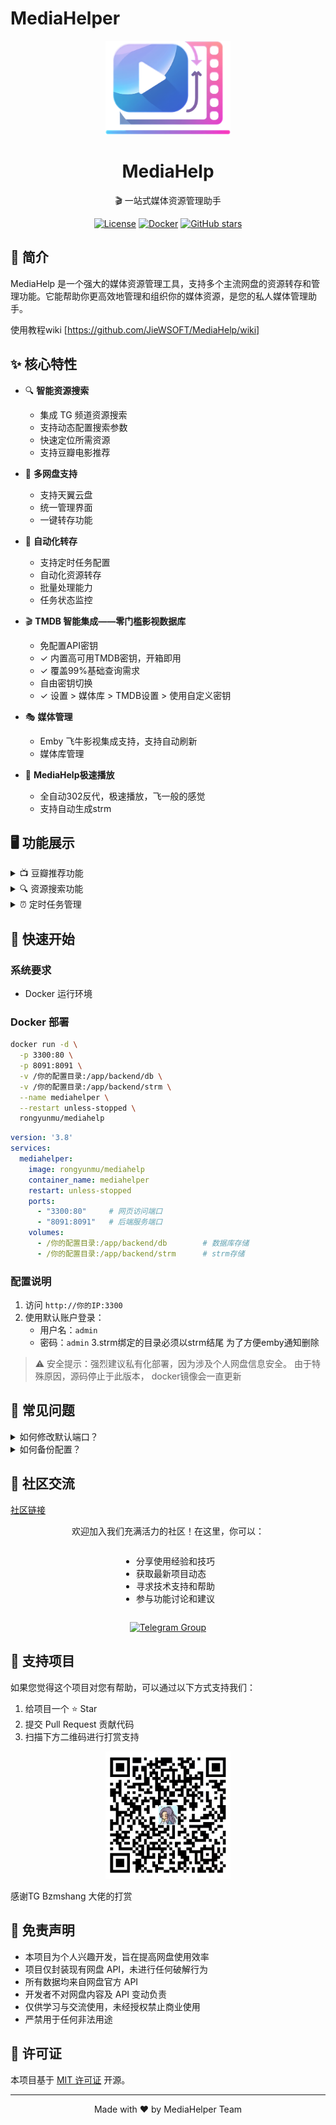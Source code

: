 # MediaHelper

<div align="center">
    <img src="/frontend/apps/web-antd/public/icon.png" alt="MediaHelper Logo" width="200" height="150" />
    <h1>MediaHelp</h1>
    <p>🎬 一站式媒体资源管理助手</p>
    
[![License](https://img.shields.io/badge/license-MIT-blue.svg)](LICENSE)
[![Docker](https://img.shields.io/badge/docker-ready-brightgreen.svg)](https://hub.docker.com/r/rongyunmu/mediahelp)
[![GitHub stars](https://img.shields.io/github/stars/your-username/MediaHelper?style=social)](https://github.com/JieWSOFT/MediaHelp)
    
</div>

## 📖 简介

MediaHelp 是一个强大的媒体资源管理工具，支持多个主流网盘的资源转存和管理功能。它能帮助你更高效地管理和组织你的媒体资源，是您的私人媒体管理助手。

使用教程wiki [https://github.com/JieWSOFT/MediaHelp/wiki]

## ✨ 核心特性

- 🔍 **智能资源搜索**
  - 集成 TG 频道资源搜索
  - 支持动态配置搜索参数
  - 快速定位所需资源
  - 支持豆瓣电影推荐

- 📱 **多网盘支持**
  - 支持天翼云盘
  - 统一管理界面
  - 一键转存功能

- 🔐 **自动化转存**
  - 支持定时任务配置
  - 自动化资源转存
  - 批量处理能力
  - 任务状态监控
 
- 🎬 **TMDB 智能集成​​——​​零门槛影视数据库​​**
  - ​​免配置API密钥​​
  - ✓ 内置高可用TMDB密钥，开箱即用
  - ✓ 覆盖99%基础查询需求
  - ​​自由密钥切换​​
  - ✓ 设置 > 媒体库 > TMDB设置 > 使用自定义密钥

- 🎭 **媒体管理** 
  - Emby 飞牛影视集成支持，支持自动刷新
  - 媒体库管理

- 🚀 **​​MediaHelp极速播放**
  - 全自动302反代，极速播放，飞一般的感觉
  - 支持自动生成strm
    

## 🖥️ 功能展示

<details>
<summary>📺 豆瓣推荐功能</summary>
<div align="center">
    <img src="wiki/img/fec4d35c-dbd6-4a91-9a81-317f4d140ed9.png" alt="豆瓣推荐" width="800"/>
    <p>基于豆瓣评分的智能影视推荐</p>
</div>
</details>

<details>
<summary>🔍 资源搜索功能</summary>
<div align="center">
    <img src="wiki/img/6a4f6d8d-9521-4b33-b1c3-2e3d432b298c.png" alt="资源搜索" width="800"/>
    <p>强大的资源搜索与管理界面</p>
</div>
</details>

<details>
<summary>⏰ 定时任务管理</summary>
<div align="center">
    <img src="wiki/img/6690fb42-0254-4dd8-a2a4-779b8b877602.png" alt="定时转存任务" width="800"/>
    <p>灵活的定时任务配置系统</p>
</div>
</details>

## 🚀 快速开始

### 系统要求
- Docker 运行环境

### Docker 部署

```bash
docker run -d \
  -p 3300:80 \
  -p 8091:8091 \
  -v /你的配置目录:/app/backend/db \
  -v /你的配置目录:/app/backend/strm \
  --name mediahelper \
  --restart unless-stopped \
  rongyunmu/mediahelp
```

```yaml
version: '3.8'
services:
  mediahelper:
    image: rongyunmu/mediahelp
    container_name: mediahelper
    restart: unless-stopped
    ports:
      - "3300:80"     # 网页访问端口
      - "8091:8091"   # 后端服务端口
    volumes:
      - /你的配置目录:/app/backend/db        # 数据库存储
      - /你的配置目录:/app/backend/strm      # strm存储
```

### 配置说明
1. 访问 `http://你的IP:3300`
2. 使用默认账户登录：
   - 用户名：`admin`
   - 密码：`admin`
3.strm绑定的目录必须以strm结尾 为了方便emby通知删除

> ⚠️ 安全提示：强烈建议私有化部署，因为涉及个人网盘信息安全。
> 由于特殊原因，源码停止于此版本， docker镜像会一直更新

## 🔧 常见问题

<details>
<summary>如何修改默认端口？</summary>
修改 Docker 运行命令中的端口映射参数，例如 `-p 8080:80` 将使用 8080 端口访问
</details>

<details>
<summary>如何备份配置？</summary>
所有配置文件都在挂载的配置目录中，定期备份该目录即可
</details>

## 👥 社区交流
<a href="https://t.me/mediahelp_offical">
  社区链接
</a>
<div align="center">
    <p>欢迎加入我们充满活力的社区！在这里，你可以：</p>
    <ul align="left" style="display: inline-block;">
        <li>分享使用经验和技巧</li>
        <li>获取最新项目动态</li>
        <li>寻求技术支持和帮助</li>
        <li>参与功能讨论和建议</li>
    </ul>
    <p>
        <a href="https://t.me/mediahelp_offical">
            <img src="https://img.shields.io/badge/Telegram-MediaHelper社区-blue?logo=telegram" alt="Telegram Group">
        </a>
    </p>
</div>

## 🤝 支持项目

如果您觉得这个项目对您有帮助，可以通过以下方式支持我们：

1. 给项目一个 ⭐️ Star
2. 提交 Pull Request 贡献代码
3. 扫描下方二维码进行打赏支持

<div align="center">
    <img src="wiki/img/bea32a55-6743-468a-9193-10d52b068729.png" alt="打赏二维码" width="200"/>
</div>

感谢TG  Bzmshang 大佬的打赏

## 📝 免责声明

- 本项目为个人兴趣开发，旨在提高网盘使用效率
- 项目仅封装现有网盘 API，未进行任何破解行为
- 所有数据均来自网盘官方 API
- 开发者不对网盘内容及 API 变动负责
- 仅供学习与交流使用，未经授权禁止商业使用
- 严禁用于任何非法用途

## 📄 许可证

本项目基于 [MIT 许可证](LICENSE) 开源。

---

<div align="center">
    <p>Made with ❤️ by MediaHelper Team</p>
</div> 
